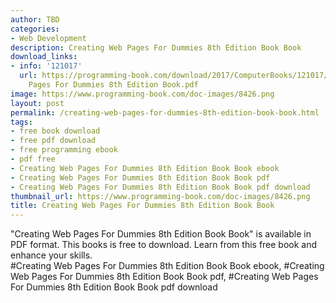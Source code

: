 ```yaml
---
author: TBD
categories:
- Web Development
description: Creating Web Pages For Dummies 8th Edition Book Book
download_links:
- info: '121017'
  url: https://programming-book.com/download/2017/ComputerBooks/121017/Creating Web
    Pages For Dummies 8th Edition Book.pdf
image: https://www.programming-book.com/doc-images/8426.png
layout: post
permalink: /creating-web-pages-for-dummies-8th-edition-book-book.html
tags:
- free book download
- free pdf download
- free programming ebook
- pdf free
- Creating Web Pages For Dummies 8th Edition Book Book ebook
- Creating Web Pages For Dummies 8th Edition Book Book pdf
- Creating Web Pages For Dummies 8th Edition Book Book pdf download
thumbnail_url: https://www.programming-book.com/doc-images/8426.png
title: Creating Web Pages For Dummies 8th Edition Book Book
---
```


 
<div class="item-desc text-justify">
  "Creating Web Pages For Dummies 8th Edition Book Book" is available in PDF format. This books is free to download. Learn from this free book and enhance your skills.
  <br>
  #Creating Web Pages For Dummies 8th Edition Book Book ebook, #Creating Web Pages For Dummies 8th Edition Book Book pdf, #Creating Web Pages For Dummies 8th Edition Book Book pdf download
</div>